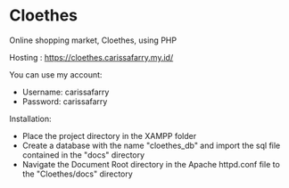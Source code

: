 # Cloethes
Online shopping market, Cloethes, using PHP

Hosting : https://cloethes.carissafarry.my.id/

You can use my account:
- Username: carissafarry
- Password: carissafarry


Installation:
- Place the project directory in the XAMPP folder
- Create a database with the name "cloethes_db" and import the sql file contained in the "docs" directory
- Navigate the Document Root directory in the Apache httpd.conf file to the "Cloethes/docs" directory
